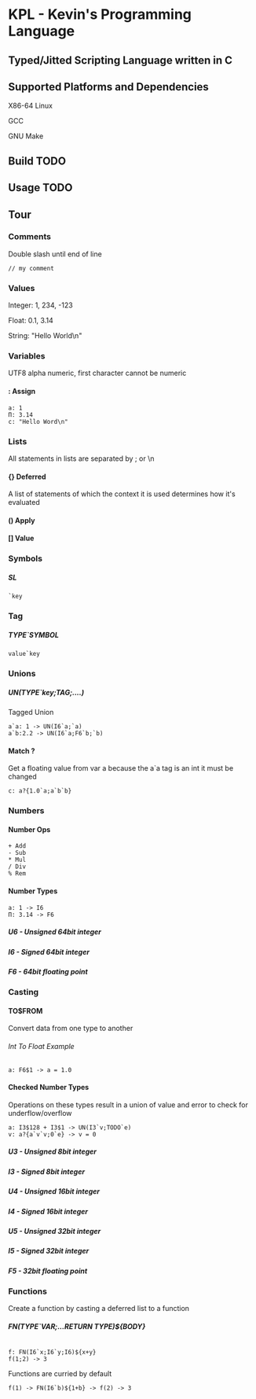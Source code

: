 # KPL - Kevin's Programming Language

## Typed/Jitted Scripting Language written in C

## Supported Platforms and Dependencies

X86-64 Linux

GCC

GNU Make

## Build TODO

## Usage TODO

## Tour

### Comments

Double slash until end of line

```
// my comment
```

### Values

Integer: 1, 234, -123

Float: 0.1, 3.14

String: "Hello World\n"

### Variables

UTF8 alpha numeric, first character cannot be numeric

#### : Assign

```
a: 1
Π: 3.14
c: "Hello Word\n"
```

### Lists

All statements in lists are separated by ; or \n

#### {} Deferred

A list of statements of which the context it is used determines how it's evaluated

#### () Apply

#### [] Value

### Symbols

##### SL

```
`key
```

### Tag

##### TYPE\`SYMBOL

```
value`key
```

### Unions

##### UN(TYPE`key;TAG;....)

Tagged Union

```
a`a: 1 -> UN(I6`a;`a)
a`b:2.2 -> UN(I6`a;F6`b;`b)
```

#### Match ?

Get a floating value from var a because the a\`a tag is an int it must be changed

```
c: a?{1.0`a;a`b`b}
```

### Numbers

#### Number Ops

```
+ Add
- Sub
* Mul
/ Div
% Rem
```

#### Number Types

```
a: 1 -> I6
Π: 3.14 -> F6
```

##### U6 - Unsigned 64bit integer

##### I6 - Signed 64bit integer

##### F6 - 64bit floating point

### Casting

#### TO$FROM

Convert data from one type to another

###### Int To Float Example

```
a: F6$1 -> a = 1.0
```

#### Checked Number Types

Operations on these types result in a union of value and error to check for underflow/overflow

```
a: I3$128 + I3$1 -> UN(I3`v;TODO`e)
v: a?{a`v`v;0`e} -> v = 0
```

##### U3 - Unsigned 8bit integer

##### I3 - Signed 8bit integer

##### U4 - Unsigned 16bit integer

##### I4 - Signed 16bit integer

##### U5 - Unsigned 32bit integer

##### I5 - Signed 32bit integer

##### F5 - 32bit floating point

### Functions

Create a function by casting a deferred list to a function

##### FN(TYPE\`VAR;...RETURN TYPE)${BODY}

```

f: FN(I6`x;I6`y;I6)${x+y}
f(1;2) -> 3

```

Functions are curried by default

```
f(1) -> FN(I6`b)${1+b} -> f(2) -> 3

```
